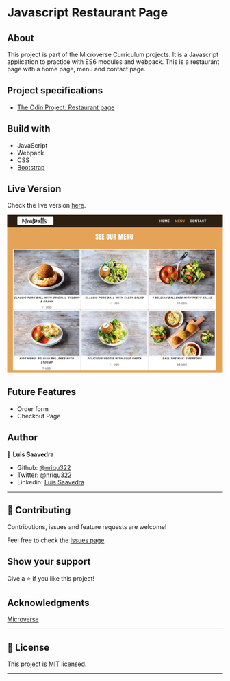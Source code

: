 # Javascript Restaurant Page
  
## About
This project is part of the Microverse Curriculum projects. It is a Javascript application to practice with ES6 modules and webpack.
This is a restaurant page with a home page, menu and contact page.

## Project specifications
* [The Odin Project: Restaurant page](https://www.theodinproject.com/courses/javascript/lessons/restaurant-page)

## Build with
* JavaScript
* Webpack
* CSS
* [Bootstrap](https://getbootstrap.com/)

## Live Version
Check the live version [here](https://rawcdn.githack.com/nriqu322/Restaurant-page/9fe1a8d547ecd19740cb5868c66318514e27927e/dist/index.html).

![Sreenshot](/src/images/screenshot.png)

## Future Features
* Order form 
* Checkout Page

## Author

👤 **Luis Saavedra**
- Github: [@nriqu322](https://github.com/nriqu322)
- Twitter: [@nriqu322](https://twitter.com/nriqu322)
- Linkedin: [Luis Saavedra](https://linkedin.com/in/luis-saavedra-sanchez/)

---

## 🤝 Contributing

Contributions, issues and feature requests are welcome!

Feel free to check the [issues page](issues/).

## Show your support

Give a ⭐️ if you like this project!

## Acknowledgments

[Microverse](https://microverse.org)

---

## 📝 License

This project is [MIT](/LICENSE) licensed.

---